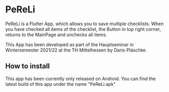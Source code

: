 # PeReLi

PeReLi is a Flutter App, which allows you to save multiple checklists. 
When you have checked all items of the checklist, the Button in top right corner, returns to the 
MainPage and unchecks all items. 

This App has been developed as part of the Hauptseminar in Wintersemester 2021/22 at the TH Mittelhessen by Dario Pläschke.

## How to install
This app has been currently only released on Android.
You can find the latest build of this app under the name "PeReLi.apk"
